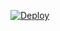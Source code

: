 [![Deploy](https://www.herokucdn.com/deploy/button.png)](https://dashboard.heroku.com/new?template=https://github.com/uesr4s/intoeu.git)
